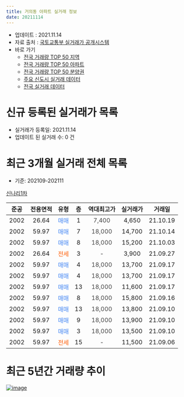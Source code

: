 ```yaml
---
title: 거의동 아파트 실거래 정보
date: 20211114
---
```


* 업데이트 : 2021.11.14
* 자료 출처 : [국토교통부 실거래가 공개시스템](http://rt.molit.go.kr)
* 바로 가기
    * [전국 거래량 TOP 50 지역](https://apt-info.github.io/apt-trade-info/tr)
    * [전국 거래량 TOP 50 아파트](https://apt-info.github.io/apt-trade-info/ta)
    * [전국 거래량 TOP 50 분양권](https://apt-info.github.io/apt-trade-info/tb)
    * [주요 신도시 실거래 데이터](https://apt-info.github.io/apt-trade-info/newtown)
    * [전국 실거래 데이터](https://apt-info.github.io/apt-trade-info/all)



<script async src="https://pagead2.googlesyndication.com/pagead/js/adsbygoogle.js"></script>
<!-- 기본광고 -->
<ins class="adsbygoogle"
     style="display:block"
     data-ad-client="ca-pub-1142216861245946"
     data-ad-slot="4805727019"
     data-ad-format="auto"
     data-full-width-responsive="true"></ins>
<script>
     (adsbygoogle = window.adsbygoogle || []).push({});
</script>


# 신규 등록된 실거래가 목록

* 실거래가 등록일: 2021.11.14
* 업데이트 된 실거래 수: 0 건




<script async src="https://pagead2.googlesyndication.com/pagead/js/adsbygoogle.js"></script>
<!-- 기본광고 -->
<ins class="adsbygoogle"
     style="display:block"
     data-ad-client="ca-pub-1142216861245946"
     data-ad-slot="4805727019"
     data-ad-format="auto"
     data-full-width-responsive="true"></ins>
<script>
     (adsbygoogle = window.adsbygoogle || []).push({});
</script>


# 최근 3개월 실거래 전체 목록
* 기준: 202109-202111


[신나리1차](https://search.naver.com/search.naver?query=%EC%8B%A0%EB%82%98%EB%A6%AC1%EC%B0%A8)

|준공|전용면적|유형|층|역대최고가|실거래가|거래일|
|:---:|:---:|:---:|:---:|:---:|:---:|:---:|
|2002|26.64|<span style="color:#4285F3">매매</span>|1|<span style="color:#444444">7,400</span>|4,650|21.10.19|
|2002|59.97|<span style="color:#4285F3">매매</span>|7|<span style="color:#444444">18,000</span>|14,700|21.10.14|
|2002|59.97|<span style="color:#4285F3">매매</span>|8|<span style="color:#444444">18,000</span>|15,200|21.10.03|
|2002|26.64|<span style="color:#FF5A00">전세</span>|3|<span style="color:#444444">-</span>|3,900|21.09.27|
|2002|59.97|<span style="color:#4285F3">매매</span>|4|<span style="color:#444444">18,000</span>|13,700|21.09.17|
|2002|59.97|<span style="color:#4285F3">매매</span>|4|<span style="color:#444444">18,000</span>|13,700|21.09.17|
|2002|59.97|<span style="color:#4285F3">매매</span>|13|<span style="color:#444444">18,000</span>|11,600|21.09.17|
|2002|59.97|<span style="color:#4285F3">매매</span>|8|<span style="color:#444444">18,000</span>|15,800|21.09.16|
|2002|59.97|<span style="color:#4285F3">매매</span>|13|<span style="color:#444444">18,000</span>|13,800|21.09.10|
|2002|59.97|<span style="color:#4285F3">매매</span>|9|<span style="color:#444444">18,000</span>|13,900|21.09.10|
|2002|59.97|<span style="color:#4285F3">매매</span>|3|<span style="color:#444444">18,000</span>|13,500|21.09.10|
|2002|59.97|<span style="color:#FF5A00">전세</span>|15|<span style="color:#444444">-</span>|11,500|21.09.06|



<script async src="https://pagead2.googlesyndication.com/pagead/js/adsbygoogle.js"></script>
<!-- 기본광고 -->
<ins class="adsbygoogle"
     style="display:block"
     data-ad-client="ca-pub-1142216861245946"
     data-ad-slot="4805727019"
     data-ad-format="auto"
     data-full-width-responsive="true"></ins>
<script>
     (adsbygoogle = window.adsbygoogle || []).push({});
</script>


# 최근 5년간 거래량 추이


<div style="width:100%;">
    <canvas id="deal_progress" height="200"></canvas>
</div>

<script>
new Chart(document.getElementById("deal_progress"), {
    type: 'line',
    data: {
        labels: ['16.01','16.02','16.03','16.04','16.05','16.06','16.07','16.08','16.09','16.10','16.11','16.12','17.01','17.02','17.04','17.05','17.06','17.07','17.08','17.09','17.11','17.12','18.01','18.02','18.03','18.04','18.05','18.06','18.07','18.08','18.09','18.10','18.11','18.12','19.01','19.02','19.03','19.05','19.06','19.07','19.08','19.09','19.10','19.11','19.12','20.01','20.02','20.03','20.04','20.05','20.06','20.07','20.08','20.09','20.10','20.11','20.12','21.01','21.02','21.03','21.04','21.05','21.06','21.07','21.08','21.09','21.10'],
        datasets: [{
            label: '매매/분양권',
            data: [1,1,2,2,0,0,1,2,1,3,1,1,4,2,2,2,1,1,0,1,4,1,1,1,3,4,2,2,3,1,0,0,2,0,0,2,1,1,1,0,0,1,2,7,0,1,3,1,3,0,2,3,2,3,4,4,5,5,1,6,0,5,2,3,8,7,3],
            borderColor: "rgba(66, 133, 243, 1)",
            backgroundColor: "rgba(66, 133, 243, 0.05)",
            borderWidth: 1,
            pointRadius: 0,
            fill: false,
            lineTension: 0
        },{
            label: '전/월세',
            data: [4,1,2,3,1,4,4,0,1,1,2,2,3,1,2,1,0,1,1,1,0,3,8,4,3,2,1,3,1,2,2,1,0,2,4,6,2,0,2,1,3,2,0,3,1,2,2,2,0,2,0,0,1,0,0,1,0,3,3,1,1,1,3,3,0,2,0],
            borderColor: "rgba(255, 90, 0, 1)",
            backgroundColor: "rgba(255, 90, 0, 0.05)",
            borderWidth: 1,
            pointRadius: 0,
            fill: false,
            lineTension: 0
        },{
            label: '합계',
            data: [5,2,4,5,1,4,5,2,2,4,3,3,7,3,4,3,1,2,1,2,4,4,9,5,6,6,3,5,4,3,2,1,2,2,4,8,3,1,3,1,3,3,2,10,1,3,5,3,3,2,2,3,3,3,4,5,5,8,4,7,1,6,5,6,8,9,3],
            borderColor: "rgba(0, 0, 0, 1)",
            backgroundColor: "rgba(0, 0, 0, 0.03)",
            borderWidth: 0.1,
            pointRadius: 0,
            fill: true,
            lineTension: 0
        }
        ]
    },
    options: {
        responsive: true,
        title: {
            display: false
        },
        tooltips: {
            mode: 'index',
            intersect: false
        },
        hover: {
            mode: 'nearest',
            intersect: true
        },
        scales: {
            xAxes: [{
                display: true,
                scaleLabel: {
                    display: true,
                    labelString: '년/월'
                }
            }],
            yAxes: [{
                display: true,
                ticks: {
                    suggestedMin: 0,
                },
                scaleLabel: {
                    display: true,
                    labelString: '실거래 수'
                }
            }]
        }
    }
});

</script>


[![image](https://apt-info.github.io/images/2020-01-03-apt-trade-info/1024x500.png)](https://play.google.com/store/apps/details?id=com.aptinfo.apttradeinfo)

